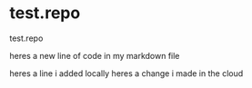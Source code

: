 # test.repo
test.repo

heres a new line of code in my markdown file

heres a line i added locally 
heres a change i made in the cloud 
